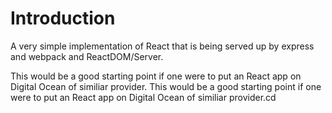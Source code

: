 # Introduction

A very simple implementation of React that is being served up by express and webpack and ReactDOM/Server.

This would be a good starting point if one were to put an React app on Digital Ocean of similiar provider.
This would be a good starting point if one were to put an React app on Digital Ocean of similiar provider.cd
